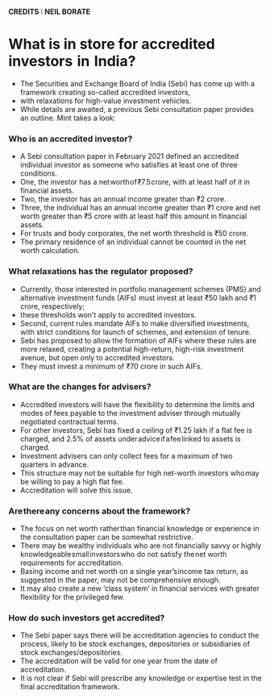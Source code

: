 **CREDITS : NEIL BORATE**

# What is in store for accredited investors  in  India?
- The Securities and Exchange Board of India (Sebi) has come up with a framework creating so-called accredited investors,
- with relaxations for high-value investment vehicles.
- While details are awaited, a previous Sebi consultation paper provides an outline. Mint takes a look:

### Who is an accredited investor?
- A Sebi consultation paper in February 2021 defined an accredited individual investor as someone who satisfies at least one of three conditions.
- One, the investor has a net worth of ₹7.5 crore, with at least half of it in financial assets.
- Two, the investor has an annual income greater than ₹2 crore.
- Three, the individual has an annual income greater than ₹1 crore and net worth greater than ₹5 crore with at least half this amount in financial assets.
- For trusts and body corporates, the net worth threshold is ₹50 crore.
- The primary residence of an individual cannot be counted in the net worth calculation.

### What relaxations has the  regulator  proposed?
- Currently, those interested in portfolio management schemes (PMS) and alternative investment funds (AIFs) must invest at least ₹50 lakh and ₹1 crore, respectively;
- these thresholds won’t apply to accredited investors.
- Second, current rules mandate AIFs to make diversified investments, with strict conditions for launch of schemes, and extension of tenure.
- Sebi has proposed to allow the formation of AIFs where these rules are more relaxed, creating a potential high-return, high-risk investment avenue, but open only to accredited investors.
- They must invest a minimum of ₹70 crore in such AIFs.

### What are the changes for advisers?
- Accredited investors will have the flexibility to determine the limits and modes of fees payable to the investment adviser through mutually negotiated contractual terms.
- For other investors, Sebi has fixed a ceiling of ₹1.25 lakh if a flat fee is charged, and 2.5% of assets under advice if a fee linked to assets is charged.
- Investment advisers can only collect fees for a maximum of two quarters in advance.
- This structure may not be suitable for high net-worth investors who may be willing to pay a high flat fee.
- Accreditation will solve this issue.

### Are there any concerns about the framework?
- The focus on net worth rather than financial knowledge or experience in the consultation paper can be somewhat restrictive.
- There may be wealthy individuals who are not financially savvy or highly knowledgeable small investors who do not satisfy the net worth requirements for accreditation.
- Basing income and net worth on a single year’s income tax return, as suggested in the paper, may not be comprehensive enough.
- It may also create a new ‘class system’ in financial services with greater flexibility for the privileged few.

### How do such investors get accredited?
- The Sebi paper says there will be accreditation agencies to conduct the process, likely to be stock exchanges, depositories or subsidiaries of stock exchanges/depositories.
- The accreditation will be valid for one year from the date of accreditation.
- It is not clear if Sebi will prescribe any knowledge or expertise test in the final accreditation framework.
